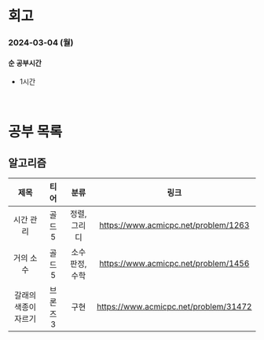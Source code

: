 # 회고

### 2024-03-04 (월)

#### 순 공부시간

- 1시간

<br>

# 공부 목록

## 알고리즘

|         제목         |   티어   |      분류      |                 링크                  |
| :------------------: | :------: | :------------: | :-----------------------------------: |
|      시간 관리       |  골드 5  |  정렬, 그리디  | https://www.acmicpc.net/problem/1263  |
|      거의 소수       |  골드 5  | 소수판정, 수학 | https://www.acmicpc.net/problem/1456  |
| 갈래의 색종이 자르기 | 브론즈 3 |      구현      | https://www.acmicpc.net/problem/31472 |

